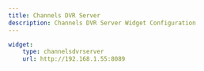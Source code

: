 ```yaml
---
title: Channels DVR Server
description: Channels DVR Server Widget Configuration
---
```



```yaml
widget:
    type: channelsdvrserver
    url: http://192.168.1.55:8089
```


